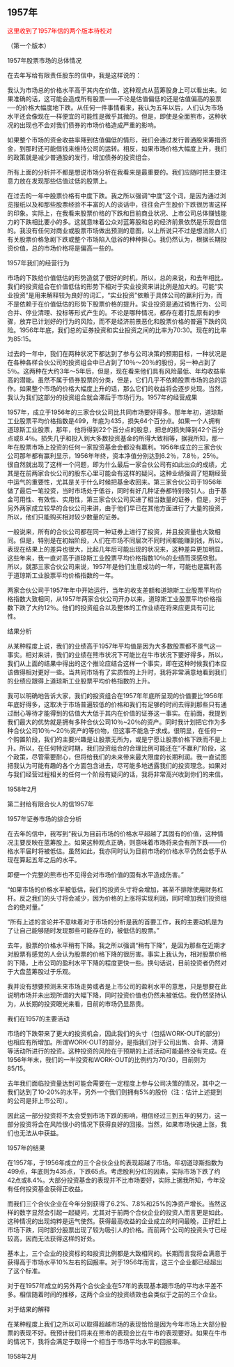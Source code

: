 ## 1957年


<font color=red>这里收到了1957年信的两个版本待校对</font>

 （第一个版本）

1957年股票市场的总体情况

在去年写给有限责任股东的信中，我是这样说的：

我认为市场总的价格水平高于其内在价值，这种观点从蓝筹股身上可以看出来。如果准确的话，这可能会造成所有股票───不论是估值偏低的还是估值偏高的股票──的价格大幅度地下跌。从任何一件事情看来，我认为五年以后，人们认为市场水平还会像现在一样便宜的可能性是微乎其微的。但是，即使是全面熊市，这种状况的出现也不会对我们债券的市场价格造成严重的影响。

如果整个市场的资金收益率降到估值偏低的情形，我们会通过发行普通股来筹措资金，到那时还可能借钱来维持公司的运转。相反，如果市场价格大幅度上升，我们的政策就是减少普通股的发行，增加债券的投资组合。

所有上面的分析并不都是想说市场分析在我看来是最重要的。我们应随时把主要注意力放在发现那些估值过低的股票上。

在过去的一年中股票价格有中度下跌。我之所以强调“中度”这个词，是因为通过浏览报纸以及和那些股票经验不丰富的人的谈话中，往往会产生股价下跌很厉害这样的印象。实际上，在我看来股票价格的下跌和目前商业状况、上市公司总体赚钱能力的下跌相比要小的多。这就意味着公众对蓝筹股和总的经济前景依然是乐观自信的。我没有任何对商业或股票市场做出预测的意图，以上所说只不过是想消除人们有关股票价格急剧下跌或整个市场陷入低谷的种种担心。我仍然认为，根据长期投资价值，总的市场价格将是偏高一些的。

1957年我们的经营行为

市场的下跌给价值低估的形势造就了很好的时机，所以，总的来说，和去年相比，我们的投资组合在价值低估的形势下相对于实业投资来讲比例是加大的。可能“实业投资”是用来解释较为良好的词汇，“实业投资”依赖于具体公司的赢利行为，而不是依赖于在价值低估的形势下股票价格的提升。实业投资是通过销售行为、公司合并、停业清理、投标等形式产生的。不论是哪种情况，都存在着打乱原有的步骤，放弃已计划好的行为的风险，而不是经济前景恶化和股票价格的普遍下跌的风险。1956年年底，我们总的证券投资和实业投资之间的比率为70:30。现在的比率为85:15。

过去的一年中，我们在两种状况下都达到了参与公司决策的预期目标，一种状况是在各种各样合伙公司的投资组合中已占到了10％～20％的股份，另一种占到了5％。这两种在大约3年～5年后，但是，现在看来他们具有风险最低、年均收益率高的潜能。虽然不属于债券股票的分类，但是，它们几乎不依赖股票市场的总的运作。如果整个市场的价格大幅度上升的话，那么它们的收益将会逐步兑现。当然，我认为我们这部分的投资组合就会滞后于市场行为。1957年的经营成果

1957年，成立于1956年的三家合伙公司比共同市场要好得多。那年年初，道琼斯工业股票平均价格指数是499，年底为435，损失64个百分点。如果一个人拥有道琼斯工业股票，那年，他将得到22个百分点的股息，把总的损失降到42个百分点或8.4％。损失几乎和投入到大多数投资基金的所得大致相等，据我所知，那一年在股票市场上投资的任何一家投资基金会都没有赢利。1956年成立的三家合伙公司那年都有赢利显示，1956年年终，资本净值分别达到6.2％，7.8％，25％。很自然就出现了这样一个问题，即为什么最后一家合伙公司有如此出众的成绩，尤其是在前两家合伙公司的股东心里可能会有这样的疑问。这种业绩强调了短期经营中运气的重要性，尤其是关于什么时候把基金收回来。第三家合伙公司于1956年做了最后一笔投资，当时市场处于低谷，同时有好几种证券都特别吸引人。由于基金可用性、有效性、实用性，第三家合伙公司买进了相当数量的证券，但是，对于另外两家成立较早的合伙公司来讲，由于他们早已在其他方面进行了大量的投资，所以，他们只能购买相对较少数量的证券。

一般说来，所有的合伙公司都在同一种证券上进行了投资，并且投资量也大致相同。但是，特别是在初始阶段，人们在市场不同层次不同时间都能赚到钱，所以，表现在结果上的差异也很大，比起几年后可能出现的状况来，这种差异更加明显。这些年来，我一直对高于道琼斯工业股票平均价格指数10％的业绩而深感欣慰。所以，就那三家合伙公司来说，1957年是他们生意成功的一年，可能也是赢利高于道琼斯工业股票平均价格指数的一年。

两家合伙公司于1957年年中开始运行，当年的收支差额和道琼斯工业股票平均价格指数大致相同，从1957年两家合伙公司开办以来，道琼斯工业股票平均价格指数下跌了大约12％。他们的投资组合以及整体的工作业绩在将来应更具有可比性。

结果分析

从某种程度上说，我们的业绩高于1957年平均值是因为大多数股票都不景气这一事实。相对来讲，我们的业绩在熊市状况下可能比在牛市状况下要好得多，所以，我们从上面的结果中得出的这个推论应结合这样一个事实，即在这种时候我们本应该做得相对更好一些。当共同市场有了实质性的上升时，我将非常满意地看到我们的业绩应跟得上道琼斯工业股票平均价格指数的上升。

我可以明确地告诉大家，我们的投资组合在1957年年底所呈现的价值要比1956年年底好得多，这取决于市场普遍较低的价格和我们有足够的时间去得到那些只有通过耐心等待才能得到的估值大大低于其内在价值的证券这一事实。在前面，我提到我们最大的优势就是拥有多种合伙公司10％~20％的资产。同时我计划把它作为多种合伙公司10％～20％资产的等价物，但这事不能急于求成。很明显，在任何一个购置阶段，我们的主要兴趣是让股票无所为，或是宁愿让股票价格下跌而不是上升。所以，在任何特定时期，我们投资组合的合理比例可能还在“不赢利”阶段，这个政策，尽管需要耐心，但将给我们的未来带来最大限度的长期利润。我一直试图把我认为可能有趣的各个方面包含进去，尽可能多地透露我们的投资理念。如果对与我们经营过程相关的任何一个阶段有疑问的话，我将非常高兴收到你们的来信。

1958年2月

 

 

第二封给有限合伙人的信1957年

 

 

1957年证券市场的综合分析

在去年的信中，我写到“我认为目前市场的价格水平超越了其固有的价值，这种情况主要反映在蓝筹股上。如果这种观点正确，则意味着市场将来会有所下跌——价格水平届时将被低估。虽然如此，我亦同时认为目前市场的价格水平仍然会低于从现在算起五年之后的水平。

即便一个完整的熊市也不见得会对市场价值的固有水平造成伤害。”

“如果市场的价格水平被低估，我们的投资头寸将会增加，甚至不排除使用财务杠杆。反之我们的头寸将会减少，因为价格的上涨将实现利润，同时增加我们投资组合的绝对量。”

“所有上述的言论并不意味着对于市场的分析是我的首要工作，我的主要动机是为了让自己能够随时发现那些可能存在的，被低估的股票。”

去年，股票的价格水平稍有下降。我之所以强调“稍有下降”，是因为那些在近期才对股票有感觉的人会认为股票的价格下降的很厉害。事实上我认为，相对股票价格的下降，上市公司的盈利水平下降的程度更快一些。换句话说，目前投资者仍然对于大盘蓝筹股过于乐观。

我并没有想要预测未来市场走势或者是上市公司的盈利水平的意思，只是想要在此说明市场并未出现所谓的大幅下降，同时投资价值也仍然未被低估。我仍然坚持认为，从长期的投资眼光来看，目前的市场仍显昂贵。

我们在1957的主要活动

市场的下跌带来了更大的投资机会，因此我们的头寸（包括WORK-OUT的部分）也相应有所增加。所谓WORK-OUT的部分，是指我们对于公司出售、合并、清算等活动所进行的投资。这种投资的风险在于预期的上述活动可能最终没有完成。在1956年年末，我们的一半投资和WORK-OUT的比例约为70/30，目前则为85/15。

去年我们面临投资量达到可能会需要在一定程度上参与公司决策的情况，其中之一我们达到了10-20%的水平，另外一个我们则拥有5%的股份（注：估计上述提到的公司是非上市公司）。

因此这一部分投资将不太会受到市场下跌的影响，相信经过三到五年的努力，这一部分投资将会在风险很小的情况下获得良好的回报。当然，如果市场快速上涨，我们也无法从中获益。

1957年的结果

在1957年，于1956年成立的三个合伙企业的表现超越了市场。年初道琼斯指数为499点，年底则为435点，下跌65点。考虑股利分红的因素，实际市场下跌了约42点或8.4%。大部分投资基金的表现并不比市场要好，实际上据我所知，今年没有任何投资基金获得正收益。

而我们三个合伙企业在今年分别获得了6.2%、7.8%和25%的净资产增长。当然这样的数字显然会引起一起疑问，尤其对于前两个合伙企业的投资人而言更是如此。这种情况的出现纯粹是运气使然。获得最高收益的企业成立的时间最晚，正好赶上市场下跌，同时部分股票出现了较为吸引人的价格。而前两个公司的投资头寸已经较高，因而无法获得这样的好处。

基本上，三个企业的投资标的和投资比例都是大致相同的。长期而言我将会满意于获得高于市场水平10%左右的回报率。对于1956年而言，这三个企业都已经超出了这个标准。

对于在1957年成立的另外两个合伙企业在57年的表现基本跟市场的平均水平差不多。相信随着时间的推移，这两个企业的投资绩效也会类似于之前的三个企业。

对于结果的解释

在某种程度上我们之所以可以取得超越市场的表现恰恰是因为今年市场上大部分股票的表现不好。我预计我们将来在熊市的表现会比在牛市的表现要好。如果在牛市的情况下，我将会满足于取得一个相当于市场平均水平的回报率。

1958年2月

 







